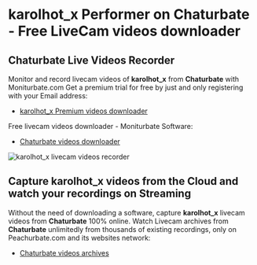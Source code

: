 # karolhot_x Performer on Chaturbate - Free LiveCam videos downloader

## Chaturbate Live Videos Recorder

Monitor and record livecam videos of **karolhot_x** from **Chaturbate** with Moniturbate.com
Get a premium trial for free by just and only registering with your Email address:
* [karolhot_x Premium videos downloader](https://moniturbate.com/request-demo-licence-key.html)

Free livecam videos downloader - Moniturbate Software:
* [Chaturbate videos downloader](https://moniturbate.com/moniturbate-download-software.html)

![karolhot_x livecam videos recorder](https://peachurnet.com/templates/moniturbate-software.png)


## Capture karolhot_x videos from the Cloud and watch your recordings on Streaming

Without the need of downloading a software, capture **karolhot_x** livecam videos from **Chaturbate** 100% online.
Watch Livecam archives from **Chaturbate** unlimitedly from thousands of existing recordings, only on Peachurbate.com and its websites network:
* [Chaturbate videos archives](https://peachurnet.com/)